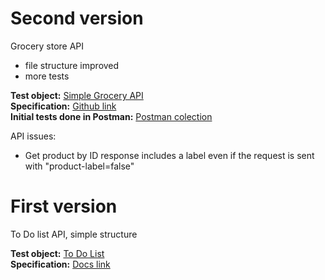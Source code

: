 # Second version
Grocery store API
- file structure improved
- more tests

**Test object:** [Simple Grocery API](https://simple-grocery-store-api.glitch.me/)  
**Specification:** [Github link](https://github.com/vdespa/Postman-Complete-Guide-API-Testing/blob/main/simple-grocery-store-api.md)  
**Initial tests done in Postman:** [Postman colection](https://www.postman.com/sorincirneala/workspace/grocery-store-api-public/collection/22316948-500e3a68-8eb1-4b1f-94c5-a97d7812740c?action=share&creator=22316948)  

API issues: 
- Get product by ID response includes a label even if the request is sent with "product-label=false"


# First version
To Do list API, simple structure  

**Test object:** [To Do List](https://todo.pixegami.io)  
**Specification:** [Docs link](https://todo.pixegami.io/docs)  
